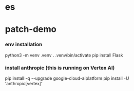 # es
# patch-demo
### env installation
python3 -m venv .venv
. .venv/bin/activate
pip install Flask

### install anthropic (this is running on Vertex AI)
pip install -q --upgrade google-cloud-aiplatform
pip install -U 'anthropic[vertex]'


